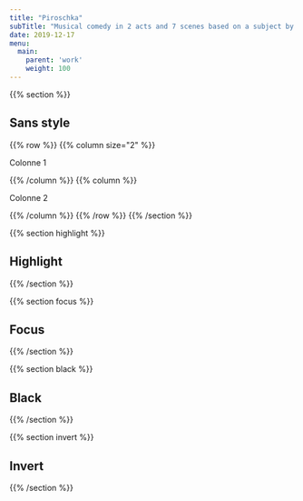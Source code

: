 ```yaml
---
title: "Piroschka"
subTitle: "Musical comedy in 2 acts and 7 scenes based on a subject by Hugo Hartung"
date: 2019-12-17
menu:
  main:
    parent: 'work'
    weight: 100
---
```


{{% section %}}
## Sans style
{{% row %}}
{{% column size="2" %}}

Colonne 1 

{{% /column %}}
{{% column %}}

Colonne 2 

{{% /column %}}
{{% /row %}}
{{% /section %}}

{{% section highlight %}}
## Highlight
{{% /section %}}

{{% section focus %}}
## Focus
{{% /section %}}

{{% section black %}}
## Black
{{% /section %}}

{{% section invert %}}
## Invert
{{% /section %}}